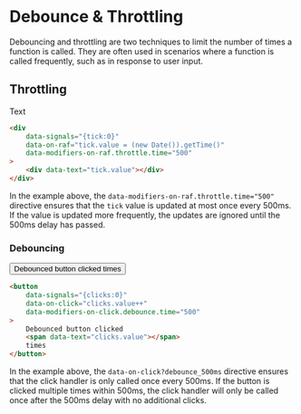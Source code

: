 # Debounce & Throttling

Debouncing and throttling are two techniques to limit the number of times a function is called. They are often used in scenarios where a function is called frequently, such as in response to user input.

## Throttling

<div class="bg-secondary text-secondary-content p-8 rounded-box font-bold font-mono text-6xl" data-signals="{tick:0}" data-on-raf="tick.value = (new Date()).getTime()" data-modifiers-on-raf.throttle.time="500">
<div data-text="tick.value">Text</div>
</div>

```html
<div
    data-signals="{tick:0}"
    data-on-raf="tick.value = (new Date()).getTime()"
    data-modifiers-on-raf.throttle.time="500"
>
    <div data-text="tick.value"></div>
</div>
```

In the example above, the `data-modifiers-on-raf.throttle.time="500"` directive ensures that the `tick` value is updated at most once every 500ms. If the value is updated more frequently, the updates are ignored until the 500ms delay has passed.

### Debouncing

<button class="btn btn-primary btn-lg" data-signals="{clicks:0}" data-on-click="clicks.value++" data-modifiers-on-click.debounce.time="500">Debounced button clicked<span data-text="clicks.value"> times</span>
</button>

```html
<button
    data-signals="{clicks:0}"
    data-on-click="clicks.value++"
    data-modifiers-on-click.debounce.time="500"
>
    Debounced button clicked
    <span data-text="clicks.value"></span>
    times
</button>
```

In the example above, the `data-on-click?debounce_500ms` directive ensures that the click handler is only called once every 500ms. If the button is clicked multiple times within 500ms, the click handler will only be called once after the 500ms delay with no additional clicks.

